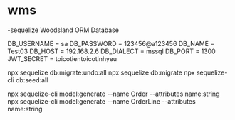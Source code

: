 # wms

-sequelize
Woodsland ORM Database

DB_USERNAME = sa
DB_PASSWORD = 123456@a123456
DB_NAME = Test03
DB_HOST = 192.168.2.6
DB_DIALECT = mssql
DB_PORT = 1300
JWT_SECRET = toicotientoicotinhyeu

npx sequelize db:migrate:undo:all
npx sequelize db:migrate
npx sequelize-cli db:seed:all


npx sequelize-cli model:generate --name Order --attributes name:string
npx sequelize-cli model:generate --name OrderLine --attributes name:string

